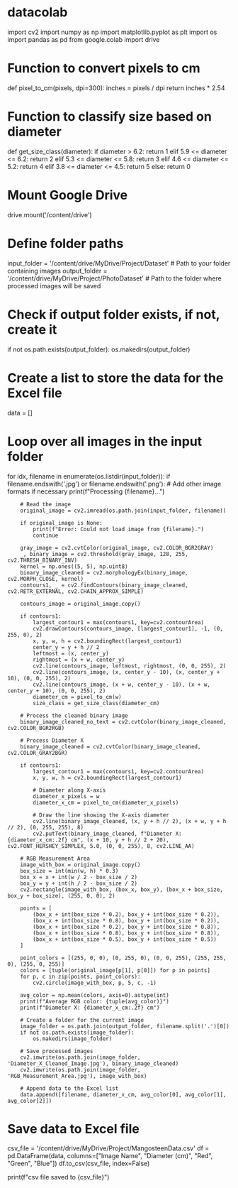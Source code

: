 # datacolab
import cv2
import numpy as np
import matplotlib.pyplot as plt
import os
import pandas as pd
from google.colab import drive

# Function to convert pixels to cm
def pixel_to_cm(pixels, dpi=300):
    inches = pixels / dpi
    return inches * 2.54

# Function to classify size based on diameter
def get_size_class(diameter):
    if diameter > 6.2:
        return 1
    elif 5.9 <= diameter <= 6.2:
        return 2
    elif 5.3 <= diameter <= 5.8:
        return 3
    elif 4.6 <= diameter <= 5.2:
        return 4
    elif 3.8 <= diameter <= 4.5:
        return 5
    else:
        return 0

# Mount Google Drive
drive.mount('/content/drive')

# Define folder paths
input_folder = '/content/drive/MyDrive/Project/Dataset'  # Path to your folder containing images
output_folder = '/content/drive/MyDrive/Project/PhotoDataset'  # Path to the folder where processed images will be saved

# Check if output folder exists, if not, create it
if not os.path.exists(output_folder):
    os.makedirs(output_folder)

# Create a list to store the data for the Excel file
data = []

# Loop over all images in the input folder
for idx, filename in enumerate(os.listdir(input_folder)):
    if filename.endswith('.jpg') or filename.endswith('.png'):  # Add other image formats if necessary
        print(f"Processing {filename}...")

        # Read the image
        original_image = cv2.imread(os.path.join(input_folder, filename))

        if original_image is None:
            print(f"Error: Could not load image from {filename}.")
            continue

        gray_image = cv2.cvtColor(original_image, cv2.COLOR_BGR2GRAY)
        _, binary_image = cv2.threshold(gray_image, 128, 255, cv2.THRESH_BINARY_INV)
        kernel = np.ones((5, 5), np.uint8)
        binary_image_cleaned = cv2.morphologyEx(binary_image, cv2.MORPH_CLOSE, kernel)
        contours1, _ = cv2.findContours(binary_image_cleaned, cv2.RETR_EXTERNAL, cv2.CHAIN_APPROX_SIMPLE)

        contours_image = original_image.copy()

        if contours1:
            largest_contour1 = max(contours1, key=cv2.contourArea)
            cv2.drawContours(contours_image, [largest_contour1], -1, (0, 255, 0), 2)
            x, y, w, h = cv2.boundingRect(largest_contour1)
            center_y = y + h // 2
            leftmost = (x, center_y)
            rightmost = (x + w, center_y)
            cv2.line(contours_image, leftmost, rightmost, (0, 0, 255), 2)
            cv2.line(contours_image, (x, center_y - 10), (x, center_y + 10), (0, 0, 255), 2)
            cv2.line(contours_image, (x + w, center_y - 10), (x + w, center_y + 10), (0, 0, 255), 2)
            diameter_cm = pixel_to_cm(w)
            size_class = get_size_class(diameter_cm)

        # Process the cleaned binary image
        binary_image_cleaned_no_text = cv2.cvtColor(binary_image_cleaned, cv2.COLOR_BGR2RGB)

        # Process Diameter X
        binary_image_cleaned = cv2.cvtColor(binary_image_cleaned, cv2.COLOR_GRAY2BGR)

        if contours1:
            largest_contour1 = max(contours1, key=cv2.contourArea)
            x, y, w, h = cv2.boundingRect(largest_contour1)

            # Diameter along X-axis
            diameter_x_pixels = w
            diameter_x_cm = pixel_to_cm(diameter_x_pixels)

            # Draw the line showing the X-axis diameter
            cv2.line(binary_image_cleaned, (x, y + h // 2), (x + w, y + h // 2), (0, 255, 255), 8)
            cv2.putText(binary_image_cleaned, f"Diameter X: {diameter_x_cm:.2f} cm", (x + 10, y + h // 2 + 20), cv2.FONT_HERSHEY_SIMPLEX, 5.0, (0, 0, 255), 8, cv2.LINE_AA)

        # RGB Measurement Area
        image_with_box = original_image.copy()
        box_size = int(min(w, h) * 0.3)
        box_x = x + int(w / 2 - box_size / 2)
        box_y = y + int(h / 2 - box_size / 2)
        cv2.rectangle(image_with_box, (box_x, box_y), (box_x + box_size, box_y + box_size), (255, 0, 0), 2)

        points = [
            (box_x + int(box_size * 0.2), box_y + int(box_size * 0.2)),
            (box_x + int(box_size * 0.8), box_y + int(box_size * 0.2)),
            (box_x + int(box_size * 0.2), box_y + int(box_size * 0.8)),
            (box_x + int(box_size * 0.8), box_y + int(box_size * 0.8)),
            (box_x + int(box_size * 0.5), box_y + int(box_size * 0.5))
        ]

        point_colors = [(255, 0, 0), (0, 255, 0), (0, 0, 255), (255, 255, 0), (255, 0, 255)]
        colors = [tuple(original_image[p[1], p[0]]) for p in points]
        for p, c in zip(points, point_colors):
            cv2.circle(image_with_box, p, 5, c, -1)

        avg_color = np.mean(colors, axis=0).astype(int)
        print(f"Average RGB color: {tuple(avg_color)}")
        print(f"Diameter X: {diameter_x_cm:.2f} cm")

        # Create a folder for the current image
        image_folder = os.path.join(output_folder, filename.split('.')[0])
        if not os.path.exists(image_folder):
            os.makedirs(image_folder)

        # Save processed images
        cv2.imwrite(os.path.join(image_folder, 'Diameter_X_Cleaned_Image.jpg'), binary_image_cleaned)
        cv2.imwrite(os.path.join(image_folder, 'RGB_Measurement_Area.jpg'), image_with_box)

        # Append data to the Excel list
        data.append([filename, diameter_x_cm, avg_color[0], avg_color[1], avg_color[2]])

# Save data to Excel file
csv_file = '/content/drive/MyDrive/Project/MangosteenData.csv'
df = pd.DataFrame(data, columns=["Image Name", "Diameter (cm)", "Red", "Green", "Blue"])
df.to_csv(csv_file, index=False)

print(f"csv file saved to {csv_file}")
